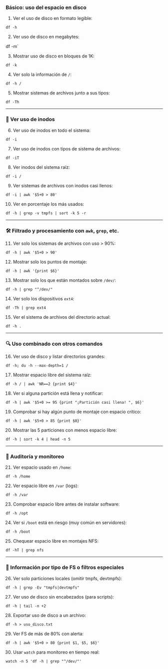 ### Básico: uso del espacio en disco

1. Ver el uso de disco en formato legible:
    
`df -h`

2. Ver uso de disco en megabytes:
    
df -m`

3. Mostrar uso de disco en bloques de 1K:
    
`df -k`

4. Ver solo la información de `/`:
    
`df -h /`

5. Mostrar sistemas de archivos junto a sus tipos:
    

`df -Th`

---

### 🧮 Ver uso de inodos

6. Ver uso de inodos en todo el sistema:
    
`df -i`

7. Ver uso de inodos con tipos de sistema de archivos:
    
`df -iT`

8. Ver inodos del sistema raíz:
    
`df -i /`

9. Ver sistemas de archivos con inodos casi llenos:
    
`df -i | awk '$5+0 > 80'`

10. Ver en porcentaje los más usados:
    
`df -h | grep -v tmpfs | sort -k 5 -r`

---

### 🛠️ Filtrado y procesamiento con `awk`, `grep`, etc.

11. Ver solo los sistemas de archivos con uso > 90%:
    
`df -h | awk '$5+0 > 90'`

12. Mostrar solo los puntos de montaje:
    
`df -h | awk '{print $6}'`

13. Mostrar solo los que están montados sobre `/dev/`:
    
`df -h | grep "^/dev/"`

14. Ver solo los dispositivos `ext4`:
    
`df -Th | grep ext4`

15. Ver el sistema de archivos del directorio actual:
    
`df -h .`

---

### 🔍 Uso combinado con otros comandos

16. Ver uso de disco y listar directorios grandes:
    
`df -h; du -h --max-depth=1 /`

17. Mostrar espacio libre del sistema raíz:
    
`df -h / | awk 'NR==2 {print $4}'`

18. Ver si alguna partición está llena y notificar:
    
`df -h | awk '$5+0 >= 95 {print "¡Partición casi llena! ", $6}'`

19. Comprobar si hay algún punto de montaje con espacio crítico:
    
`df -h | awk '$5+0 > 85 {print $0}'`

20. Mostrar las 5 particiones con menos espacio libre:
    
`df -h | sort -k 4 | head -n 5`

---

### 🔐 Auditoría y monitoreo

21. Ver espacio usado en `/home`:
    
`df -h /home`

22. Ver espacio libre en `/var` (logs):
    
`df -h /var`

23. Comprobar espacio libre antes de instalar software:
    
`df -h /opt`

24. Ver si `/boot` está en riesgo (muy común en servidores):
    
`df -h /boot`

25. Chequear espacio libre en montajes NFS:
    
`df -hT | grep nfs`

---

### 📁 Información por tipo de FS o filtros especiales

26. Ver solo particiones locales (omitir tmpfs, devtmpfs):
    
`df -h | grep -Ev "tmpfs|devtmpfs"`

27. Ver uso de disco sin encabezados (para scripts):
    
`df -h | tail -n +2`

28. Exportar uso de disco a un archivo:
    
`df -h > uso_disco.txt`

29. Ver FS de más de 80% con alerta:
    
`df -h | awk '$5+0 > 80 {print $1, $5, $6}'`

30. Usar `watch` para monitoreo en tiempo real:
    
`watch -n 5 'df -h | grep "^/dev/"'`